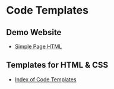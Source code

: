 # Code Templates

## Demo Website
* [Simple Page HTML](templates/simple.html)

## Templates for HTML & CSS
* [Index of Code Templates](templates/index.html)

